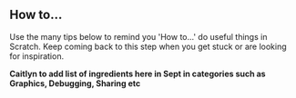 ## How to...

Use the many tips below to remind you 'How to...' do useful things in Scratch. Keep coming back to this step when you get stuck or are looking for inspiration.

**Caitlyn to add list of ingredients here in Sept in categories such as Graphics, Debugging, Sharing etc**



